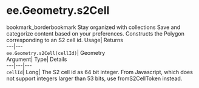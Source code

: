  
#  ee.Geometry.s2Cell
bookmark_borderbookmark Stay organized with collections  Save and categorize content based on your preferences. 
Constructs the Polygon corresponding to an S2 cell id. Usage| Returns  
---|---  
`ee.Geometry.s2Cell(cellId)`| Geometry  
Argument| Type| Details  
---|---|---  
`cellId`| Long| The S2 cell id as 64 bit integer. From Javascript, which does not support integers larger than 53 bits, use fromS2CellToken instead.  
